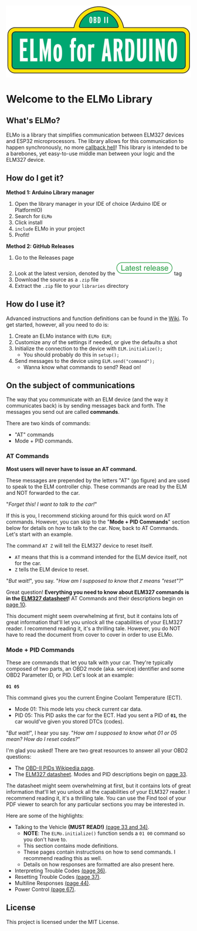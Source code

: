 ![ELMo Banner](misc/banner.png)
# Welcome to the ELMo Library

## What's ELMo?
ELMo is a library that simplifies communication between ELM327 devices and ESP32 microprocessors. The library allows for this communication to happen synchronously, no more [callback hell](http://callbackhell.com/)! This library is intended to be a barebones, yet easy-to-use middle man between your logic and the ELM327 device.

## How do I get it?
**Method 1: Arduino Library manager**
1. Open the library manager in your IDE of choice (Arduino IDE or PlatformIO)
2. Search for `ELMo`
3. Click install
4. `include` ELMo in your project
5. Profit!

**Method 2: GitHub Releases**
1. Go to the Releases page
2. Look at the latest version, denoted by the ![Latest Release](misc/latest_release.svg) tag
3. Download the source as a `.zip` file
4. Extract the `.zip` file to your `libraries` directory

## How do I use it?
Advanced instructions and function definitions can be found in the [Wiki](https://github.com/rudydelorenzo/ELMo/wiki). To get started, however, all you need to do is:
1. Create an ELMo instance with `ELMo ELM;`
2. Customize any of the settings if needed, or give the defaults a shot
3. Initialize the connection to the device with `ELM.initialize();`
    * You should probably do this in `setup();` 
5. Send messages to the device using `ELM.send("command");`
    * Wanna know what commands to send? Read on!

## On the subject of communications
The way that you communicate with an ELM device (and the way it communicates back) is by sending messages back and forth. The messages you send out are called **commands**.

There are two kinds of commands:
* "AT" commands
*  Mode + PID commands.

### AT Commands
__Most users will never have to issue an AT command.__

These messages are prepended by the letters "AT" (go figure) and are used to speak to the ELM controller chip. These commands are read by the ELM and NOT forwarded to the car.

"_Forget this! I want to talk to the car!_"

If this is you, I recommend sticking around for this quick word on AT commands. However, you can skip to the "__Mode + PID Commands__" section below for details on how to talk to the car. Now, back to AT Commands. Let's start with an example.

The command `AT Z` will tell the ELM327 device to reset itself. 
* `AT` means that this is a command intended for the ELM device itself, not for the car. 
* `Z` tells the ELM device to reset.

"_But wait!_", you say. "_How am I supposed to know that `Z` means "reset"?_"

Great question! __Everything you need to know about ELM327 commands is in the [ELM327 datasheet](https://www.elmelectronics.com/wp-content/uploads/2020/05/ELM327DSL.pdf)!__ AT Commands and their descriptions begin on [page 10](https://www.elmelectronics.com/wp-content/uploads/2020/05/ELM327DSL.pdf#page=10).

This document might seem overwhelming at first, but it contains lots of great information that'll let you unlock all the capabilities of your ELM327 reader.
I recommend reading it, it's a thrilling tale. However, you do NOT have to read the document from cover to cover in order to use ELMo.


### Mode + PID Commands
These are commands that let you talk with your car. They're typically composed of two parts, an OBD2 mode (aka. service) identifier and some OBD2 Parameter ID, or PID. Let's look at an example:

__`01 05`__

This command gives you the current Engine Coolant Temperature (ECT).

* Mode 01: This mode lets you check current car data.
* PID 05: This PID asks the car for the ECT. Had you sent a PID of __`01`__, the car would've given you stored DTCs (codes).

"_But wait!_", I hear you say. "_How am I supposed to know what 01 or 05 mean? How do I reset codes?_"

I'm glad you asked! There are two great resources to answer all your OBD2 questions:
* The [OBD-II PIDs Wikipedia page](https://en.wikipedia.org/wiki/OBD-II_PIDs#Modes).
* The [ELM327 datasheet](https://www.elmelectronics.com/wp-content/uploads/2020/05/ELM327DSL.pdf). Modes and PID descriptions begin on [page 33](https://www.elmelectronics.com/wp-content/uploads/2020/05/ELM327DSL.pdf#page=33).

The datasheet might seem overwhelming at first, but it contains lots of great information that'll let you unlock all the capabilities of your ELM327 reader.
I recommend reading it, it's a thrilling tale. You can use the Find tool of your PDF viewer to search for any particular sections you may be interested in.

Here are some of the highlights:
* Talking to the Vehicle __(MUST READ!)__ [(page 33 and 34)](https://www.elmelectronics.com/wp-content/uploads/2020/05/ELM327DSL.pdf#page=33).
    * __NOTE__: The `ELMo.initialize()` function sends a `01 00` command so you don't have to.
    * This section contains mode definitions.
    * These pages contain instructions on how to send commands. I recommend reading this as well.
    * Details on how responses are formatted are also present here.
* Interpreting Trouble Codes [(page 36)](https://www.elmelectronics.com/wp-content/uploads/2020/05/ELM327DSL.pdf#page=36).
* Resetting Trouble Codes [(page 37)](https://www.elmelectronics.com/wp-content/uploads/2020/05/ELM327DSL.pdf#page=37).
* Multiline Responses [(page 44)](https://www.elmelectronics.com/wp-content/uploads/2020/05/ELM327DSL.pdf#page=44).
* Power Control [(page 67)](https://www.elmelectronics.com/wp-content/uploads/2020/05/ELM327DSL.pdf#page=67).


## License
This project is licensed under the MIT License.
